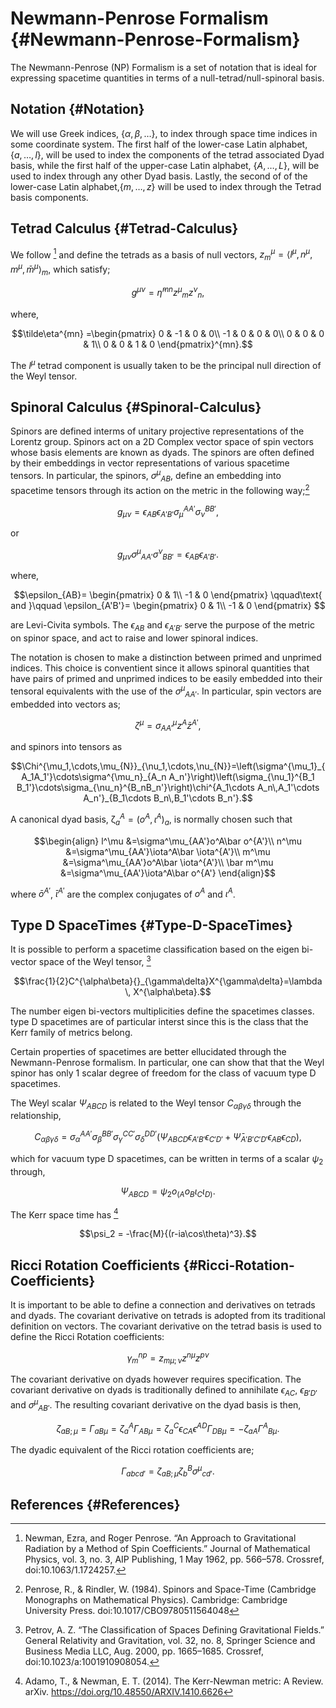 
# Newmann-Penrose Formalism {#Newmann-Penrose-Formalism}

The Newmann-Penrose (NP) Formalism is a set of notation that is ideal for expressing spacetime quantities in terms of a null-tetrad/null-spinoral basis.

## Notation {#Notation}

We will use Greek indices, $\{\alpha,\beta,\dots\}$, to index through space time indices in some coordinate system. The first half of the lower-case Latin alphabet, $\{a,\dots,l\}$, will be used to index the components of the tetrad associated Dyad basis, while the first half of the upper-case Latin alphabet, $\{A,\dots,L\}$, will be used to index through any other Dyad basis. Lastly, the second of of the lower-case Latin alphabet,$\{m,\dots,z\}$ will be used to index through the Tetrad basis components.

## Tetrad Calculus {#Tetrad-Calculus}

We follow [^NP] and define the tetrads as a basis of null vectors, $z_m{}^\mu=\langle l^\mu,n^\mu, m^\mu,\bar m^\mu\rangle_m$, which satisfy;

$$g^{\mu\nu}=\tilde\eta^{mn}z^{\mu}{}_mz^{\nu}{}_n,$$

where,

$$\tilde\eta^{mn}
    =\begin{pmatrix}
        0 & -1 & 0 & 0\\
        -1 & 0 & 0 & 0\\
        0 & 0 & 0 & 1\\
        0 & 0 & 1 & 0
    \end{pmatrix}^{mn}.$$

The $l^\mu$ tetrad component is usually taken to be the principal null direction of the Weyl tensor.

## Spinoral Calculus {#Spinoral-Calculus}

Spinors are defined interms of unitary projective representations of the Lorentz group. Spinors act on a 2D Complex vector space of spin vectors whose basis elements are known as dyads.  The spinors are often defined by their embeddings in vector representations of various spacetime tensors. In particular, the spinors, $\sigma^\mu{}_{AB}$, define an embedding into spacetime tensors through its action on the metric in the following way;[^PR]

$$g_{\mu\nu}=\epsilon_{AB}\epsilon_{A'B'}\sigma_{\mu}{}^{AA'}\sigma_{\nu}{}^{BB'},$$

or

$$g_{\mu\nu}\sigma^{\mu}{}_{AA'}\sigma^{\nu}{}_{BB'}=\epsilon_{AB}\epsilon_{A'B'}.$$

where,

$$\epsilon_{AB}=
\begin{pmatrix}
0 & 1\\
-1 & 0
\end{pmatrix}
\qquad\text{ and }\qquad
\epsilon_{A'B'}=
\begin{pmatrix}
0 & 1\\
-1 & 0
\end{pmatrix}
$$

are Levi-Civita symbols.  The $\epsilon_{AB}$ and $\epsilon_{A'B'}$ serve the purpose of the metric on spinor space, and act to raise and lower spinoral indices.

The notation is chosen to make a distinction between primed and unprimed indices.  This choice is conventient since it allows spinoral quantities that have pairs of primed and unprimed indices to be easily embedded into their tensoral equivalents with the use of the $\sigma^\mu{}_{AA'}$. In particular, spin vectors are embedded into vectors as;

$$\zeta^\mu=\sigma^{\mu}_{AA'}z^A\bar z^{A'},$$

and spinors into tensors as

$$\Chi^{\mu_1,\cdots,\mu_{N}}_{\nu_1,\cdots,\nu_{N}}=\left(\sigma^{\mu_1}_{A_1A_1'}\cdots\sigma^{\mu_n}_{A_n A_n'}\right)\left(\sigma_{\nu_1}^{B_1 B_1'}\cdots\sigma_{\nu_n}^{B_nB_n'}\right)\chi^{A_1\cdots A_n\,A_1'\cdots A_n'}_{B_1\cdots B_n\,B_1'\cdots B_n'}.$$

A canonical dyad basis, $\mathcal\zeta_{a}{}^A=(o^A,\iota^A)_a$, is normally chosen such that

$$\begin{align}
    l^\mu
        &=\sigma^\mu_{AA'}o^A\bar o^{A'}\\
    n^\mu
        &=\sigma^\mu_{AA'}\iota^A\bar \iota^{A'}\\
    m^\mu
        &=\sigma^\mu_{AA'}o^A\bar \iota^{A'}\\
    \bar m^\mu
        &=\sigma^\mu_{AA'}\iota^A\bar o^{A'}
\end{align}$$

where $\bar o^{A'}$, $\bar \iota^{A'}$ are the complex conjugates of $o^A$ and $\iota^A$.

## Type D SpaceTimes {#Type-D-SpaceTimes}

It is possible to perform a spacetime classification based on the eigen bi-vector space of the Weyl tensor, [^Petrov]

$$\frac{1}{2}C^{\alpha\beta}{}_{\gamma\delta}X^{\gamma\delta}=\lambda \, X^{\alpha\beta}.$$

The number eigen bi-vectors multiplicities define the spacetimes classes. type D spacetimes are of particular interst since this is the class that the Kerr family of metrics belong.

Certain properties of spacetimes are better ellucidated through the Newmann-Penrose formalism. In particular, one can show that that the Weyl spinor has only 1 scalar degree of freedom for the class of vacuum type D spacetimes.

The Weyl scalar $\Psi_{ABCD}$ is related to the Weyl tensor $C_{\alpha\beta\gamma\delta}$ through the relationship,

$$C_{\alpha\beta\gamma\delta}=\sigma_{\alpha}{}^{AA'}\sigma_{\beta}{}^{BB'}\sigma_{\gamma}{}^{CC'}\sigma_{\delta}{}^{DD'}(\Psi_{ABCD}\epsilon_{A'B'}\epsilon_{C'D'}+\bar\Psi_{A'B'C'D'}\epsilon_{AB}\epsilon_{CD}),$$

which for vacuum type D spacetimes, can be written in terms of a scalar $\psi_2$ through,

$$\Psi_{ABCD}=\psi_2o_{(A}o_{B}\iota_{C}\iota_{D)}.$$

The Kerr space time has [^AN]

$$\psi_2 = -\frac{M}{(r-ia\cos\theta)^3}.$$

## Ricci Rotation Coefficients {#Ricci-Rotation-Coefficients}

It is important to be able to define a connection and derivatives on tetrads and dyads. The covariant derivative on tetrads is adopted from its traditional definition on vectors. The covariant derivative on the tetrad basis is used to define the Ricci Rotation coefficients:

$$\gamma_m{}^{np}=z_{m\mu;\nu}z^{n\mu}z^{p\nu}$$

The covariant derivative on dyads however requires specification. The covariant derivative on dyads is traditionally defined to annihilate $\epsilon_{AC}$, $\epsilon_{B'D'}$ and $\sigma^{\mu}{}_{AB'}$. The resulting covariant derivative on the dyad basis is then,

$$\zeta_{aB;\mu}=\Gamma_{aB\mu}=\zeta_{a}{}^{A}\Gamma_{AB\mu}=\zeta_{a}{}^{C}\epsilon_{CA}\epsilon^{AD}\Gamma_{DB\mu}=-\zeta_{aA}\Gamma^{A}{}_{B\mu}.$$

The dyadic equivalent of the Ricci rotation coefficients are;

$$\Gamma_{abcd'}=\zeta_{aB;\mu}\zeta_{b}{}^B\sigma^{\mu}{}_{cd'}.$$

## References {#References}

[^NP]: Newman, Ezra, and Roger Penrose. “An Approach to Gravitational Radiation by a Method of Spin Coefficients.” Journal of Mathematical Physics, vol. 3, no. 3, AIP Publishing, 1 May 1962, pp. 566–578. Crossref, doi:10.1063/1.1724257.


[^PR]: Penrose, R., &amp; Rindler, W. (1984). Spinors and Space-Time (Cambridge Monographs on Mathematical Physics). Cambridge: Cambridge University Press. doi:10.1017/CBO9780511564048


[^Petrov]: Petrov, A. Z. “The Classification of Spaces Defining Gravitational Fields.” General Relativity and Gravitation, vol. 32, no. 8, Springer Science and Business Media LLC, Aug. 2000, pp. 1665–1685. Crossref, doi:10.1023/a:1001910908054.


[^AN]: Adamo, T., &amp; Newman, E. T. (2014). The Kerr-Newman metric: A Review. arXiv. https://doi.org/10.48550/ARXIV.1410.6626

